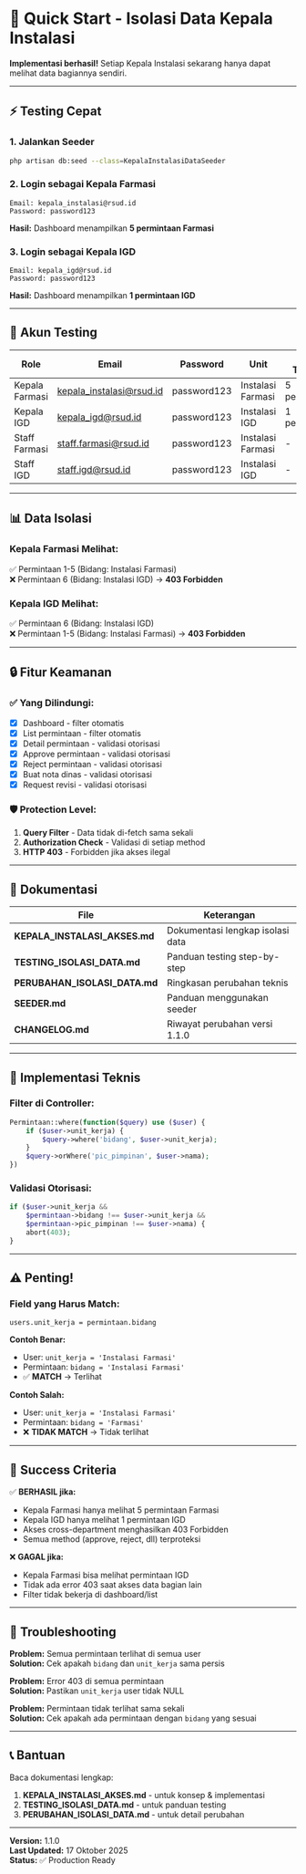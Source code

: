 # 🚀 Quick Start - Isolasi Data Kepala Instalasi

**Implementasi berhasil!** Setiap Kepala Instalasi sekarang hanya dapat melihat data bagiannya sendiri.

---

## ⚡ Testing Cepat

### 1. Jalankan Seeder
```bash
php artisan db:seed --class=KepalaInstalasiDataSeeder
```

### 2. Login sebagai Kepala Farmasi
```
Email: kepala_instalasi@rsud.id
Password: password123
```
**Hasil:** Dashboard menampilkan **5 permintaan Farmasi**

### 3. Login sebagai Kepala IGD
```
Email: kepala_igd@rsud.id
Password: password123
```
**Hasil:** Dashboard menampilkan **1 permintaan IGD**

---

## 🔑 Akun Testing

| Role | Email | Password | Unit | Data Terlihat |
|------|-------|----------|------|---------------|
| Kepala Farmasi | kepala_instalasi@rsud.id | password123 | Instalasi Farmasi | 5 permintaan |
| Kepala IGD | kepala_igd@rsud.id | password123 | Instalasi IGD | 1 permintaan |
| Staff Farmasi | staff.farmasi@rsud.id | password123 | Instalasi Farmasi | - |
| Staff IGD | staff.igd@rsud.id | password123 | Instalasi IGD | - |

---

## 📊 Data Isolasi

### Kepala Farmasi Melihat:
✅ Permintaan 1-5 (Bidang: Instalasi Farmasi)  
❌ Permintaan 6 (Bidang: Instalasi IGD) → **403 Forbidden**

### Kepala IGD Melihat:
✅ Permintaan 6 (Bidang: Instalasi IGD)  
❌ Permintaan 1-5 (Bidang: Instalasi Farmasi) → **403 Forbidden**

---

## 🔒 Fitur Keamanan

### ✅ Yang Dilindungi:
- [x] Dashboard - filter otomatis
- [x] List permintaan - filter otomatis
- [x] Detail permintaan - validasi otorisasi
- [x] Approve permintaan - validasi otorisasi
- [x] Reject permintaan - validasi otorisasi
- [x] Buat nota dinas - validasi otorisasi
- [x] Request revisi - validasi otorisasi

### 🛡️ Protection Level:
1. **Query Filter** - Data tidak di-fetch sama sekali
2. **Authorization Check** - Validasi di setiap method
3. **HTTP 403** - Forbidden jika akses ilegal

---

## 📖 Dokumentasi

| File | Keterangan |
|------|------------|
| **KEPALA_INSTALASI_AKSES.md** | Dokumentasi lengkap isolasi data |
| **TESTING_ISOLASI_DATA.md** | Panduan testing step-by-step |
| **PERUBAHAN_ISOLASI_DATA.md** | Ringkasan perubahan teknis |
| **SEEDER.md** | Panduan menggunakan seeder |
| **CHANGELOG.md** | Riwayat perubahan versi 1.1.0 |

---

## 🔧 Implementasi Teknis

### Filter di Controller:
```php
Permintaan::where(function($query) use ($user) {
    if ($user->unit_kerja) {
        $query->where('bidang', $user->unit_kerja);
    }
    $query->orWhere('pic_pimpinan', $user->nama);
})
```

### Validasi Otorisasi:
```php
if ($user->unit_kerja && 
    $permintaan->bidang !== $user->unit_kerja && 
    $permintaan->pic_pimpinan !== $user->nama) {
    abort(403);
}
```

---

## ⚠️ Penting!

### Field yang Harus Match:
```
users.unit_kerja = permintaan.bidang
```

**Contoh Benar:**
- User: `unit_kerja = 'Instalasi Farmasi'`
- Permintaan: `bidang = 'Instalasi Farmasi'`
- ✅ **MATCH** → Terlihat

**Contoh Salah:**
- User: `unit_kerja = 'Instalasi Farmasi'`
- Permintaan: `bidang = 'Farmasi'`
- ❌ **TIDAK MATCH** → Tidak terlihat

---

## 🎯 Success Criteria

✅ **BERHASIL jika:**
- Kepala Farmasi hanya melihat 5 permintaan Farmasi
- Kepala IGD hanya melihat 1 permintaan IGD
- Akses cross-department menghasilkan 403 Forbidden
- Semua method (approve, reject, dll) terproteksi

❌ **GAGAL jika:**
- Kepala Farmasi bisa melihat permintaan IGD
- Tidak ada error 403 saat akses data bagian lain
- Filter tidak bekerja di dashboard/list

---

## 🐛 Troubleshooting

**Problem:** Semua permintaan terlihat di semua user  
**Solution:** Cek apakah `bidang` dan `unit_kerja` sama persis

**Problem:** Error 403 di semua permintaan  
**Solution:** Pastikan `unit_kerja` user tidak NULL

**Problem:** Permintaan tidak terlihat sama sekali  
**Solution:** Cek apakah ada permintaan dengan `bidang` yang sesuai

---

## 📞 Bantuan

Baca dokumentasi lengkap:
1. **KEPALA_INSTALASI_AKSES.md** - untuk konsep & implementasi
2. **TESTING_ISOLASI_DATA.md** - untuk panduan testing
3. **PERUBAHAN_ISOLASI_DATA.md** - untuk detail perubahan

---

**Version:** 1.1.0  
**Last Updated:** 17 Oktober 2025  
**Status:** ✅ Production Ready
